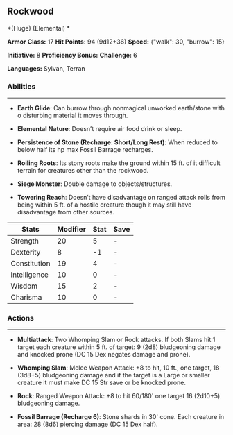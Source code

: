 ## Rockwood
*(Huge) (Elemental) *

**Armor Class:** 17
**Hit Points:** 94 (9d12+36)
**Speed:** {"walk": 30, "burrow": 15}

**Initiative:** 8
**Proficiency Bonus:**
**Challenge:** 6

**Languages:** Sylvan, Terran

### Abilities
 --- 
- **Earth Glide**: Can burrow through nonmagical unworked earth/stone with o disturbing material it moves through.

- **Elemental Nature**: Doesn’t require air food drink or sleep.

- **Persistence of Stone (Recharge: Short/Long Rest)**: When reduced to below half its hp max Fossil Barrage recharges.

- **Roiling Roots**: Its stony roots make the ground within 15 ft. of it difficult terrain for creatures other than the rockwood.

- **Siege Monster**: Double damage to objects/structures.

- **Towering Reach**: Doesn’t have disadvantage on ranged attack rolls from being within 5 ft. of a hostile creature though it may still have disadvantage from other sources.



| Stats | Modifier | Stat | Save
| ---- | ---- | ---- | ---- |
| Strength | 20 | 5 | - |
| Dexterity | 8 | -1 | - |
| Constitution | 19 | 4 | - |
| Intelligence | 10 | 0 | - |
| Wisdom | 15 | 2 | - |
| Charisma | 10 | 0 | - |

### Actions
 --- 
- **Multiattack**: Two Whomping Slam or Rock attacks. If both Slams hit 1 target each creature within 5 ft. of target: 9 (2d8) bludgeoning damage and knocked prone (DC 15 Dex negates damage and prone).

- **Whomping Slam**: Melee Weapon Attack: +8 to hit, 10 ft., one target, 18 (3d8+5) bludgeoning damage and if the target is a Large or smaller creature it must make DC 15 Str save or be knocked prone.

- **Rock**: Ranged Weapon Attack: +8 to hit 60/180' one target 16 (2d10+5) bludgeoning damage.

- **Fossil Barrage (Recharge 6)**: Stone shards in 30' cone. Each creature in area: 28 (8d6) piercing damage (DC 15 Dex half).

